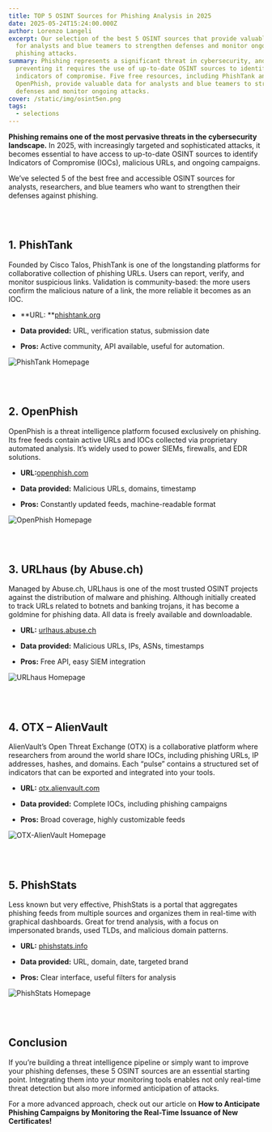 ```yaml
---
title: TOP 5 OSINT Sources for Phishing Analysis in 2025
date: 2025-05-24T15:24:00.000Z
author: Lorenzo Langeli
excerpt: Our selection of the best 5 OSINT sources that provide valuable data
  for analysts and blue teamers to strengthen defenses and monitor ongoing
  phishing attacks.
summary: Phishing represents a significant threat in cybersecurity, and
  preventing it requires the use of up-to-date OSINT sources to identify new
  indicators of compromise. Five free resources, including PhishTank and
  OpenPhish, provide valuable data for analysts and blue teamers to strengthen
  defenses and monitor ongoing attacks.
cover: /static/img/osint5en.png
tags:
  - selections
---
```

**Phishing remains one of the most pervasive threats in the cybersecurity landscape.**
In 2025, with increasingly targeted and sophisticated attacks, it becomes essential to have access to up-to-date OSINT sources to identify Indicators of Compromise (IOCs), malicious URLs, and ongoing campaigns.

We’ve selected 5 of the best free and accessible OSINT sources for analysts, researchers, and blue teamers who want to strengthen their defenses against phishing.

<br />
<br />


## 1. **PhishTank**

Founded by Cisco Talos, PhishTank is one of the longstanding platforms for collaborative collection of phishing URLs. Users can report, verify, and monitor suspicious links. Validation is community-based: the more users confirm the malicious nature of a link, the more reliable it becomes as an IOC.

* **URL: **[phishtank.org](https://phishtank.org/)


* **Data provided:** URL, verification status, submission date
* **Pros:** Active community, API available, useful for automation.

![PhishTank Homepage](/static/img/phish1.png "PhishTank Homepage")

<br />
<br />

## 2. **OpenPhish**

OpenPhish is a threat intelligence platform focused exclusively on phishing. Its free feeds contain active URLs and IOCs collected via proprietary automated analysis. It’s widely used to power SIEMs, firewalls, and EDR solutions.

* **URL:**[openphish.com](https://openphish.com/)


* **Data provided:** Malicious URLs, domains, timestamp
* **Pros:** Constantly updated feeds, machine-readable format

![OpenPhish Homepage](/static/img/phish2.png "OpenPhish Homepage")

<br />
<br />

## 3. **URLhaus (by Abuse.ch)**

Managed by Abuse.ch, URLhaus is one of the most trusted OSINT projects against the distribution of malware and phishing. Although initially created to track URLs related to botnets and banking trojans, it has become a goldmine for phishing data. All data is freely available and downloadable.

* **URL:** [urlhaus.abuse.ch](https://urlhaus.abuse.ch/)


* **Data provided:** Malicious URLs, IPs, ASNs, timestamps
* **Pros:** Free API, easy SIEM integration

![URLhaus Homepage](/static/img/phish3.png "URLhaus Homepage")

<br />
<br />

## 4. **OTX – AlienVault**

AlienVault’s Open Threat Exchange (OTX) is a collaborative platform where researchers from around the world share IOCs, including phishing URLs, IP addresses, hashes, and domains. Each “pulse” contains a structured set of indicators that can be exported and integrated into your tools.

* **URL:** [otx.alienvault.com](https://otx.alienvault.com/)


* **Data provided:** Complete IOCs, including phishing campaigns
* **Pros:** Broad coverage, highly customizable feeds

![OTX-AlienVault Homepage](/static/img/phish4.png "OTX-AlienVault Homepage")

<br />
<br />

## 5. **PhishStats**

Less known but very effective, PhishStats is a portal that aggregates phishing feeds from multiple sources and organizes them in real-time with graphical dashboards. Great for trend analysis, with a focus on impersonated brands, used TLDs, and malicious domain patterns.

* **URL:** [phishstats.info](https://phishstats.info/)


* **Data provided:** URL, domain, date, targeted brand
* **Pros:** Clear interface, useful filters for analysis

![PhishStats Homepage](/static/img/pish5.png "PhishStats Homepage")

<br />
<br />

## Conclusion

If you’re building a threat intelligence pipeline or simply want to improve your phishing defenses, these 5 OSINT sources are an essential starting point. Integrating them into your monitoring tools enables not only real-time threat detection but also more informed anticipation of attacks.

For a more advanced approach, check out our article on **How to Anticipate Phishing Campaigns by Monitoring the Real-Time Issuance of New Certificates!**
